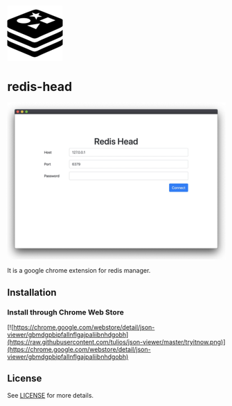 ![logo](./logo.png)

# redis-head

![screenshot](./screenshot.jpg)

It is a google chrome extension for redis manager.



## Installation

### Install through Chrome Web Store

[![https://chrome.google.com/webstore/detail/json-viewer/gbmdgpbipfallnflgajpaliibnhdgobh](https://raw.githubusercontent.com/tulios/json-viewer/master/tryitnow.png)](https://chrome.google.com/webstore/detail/json-viewer/gbmdgpbipfallnflgajpaliibnhdgobh)



## License

See [LICENSE](https://github.com/tulios/json-viewer/blob/master/LICENSE) for more details.